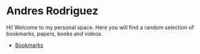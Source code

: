 # Andres Rodriguez

Hi! Welcome to my personal space. Here you will find a random selection of bookmarks, papers, books and videos.

* [Bookmarks](bookmarks/)
